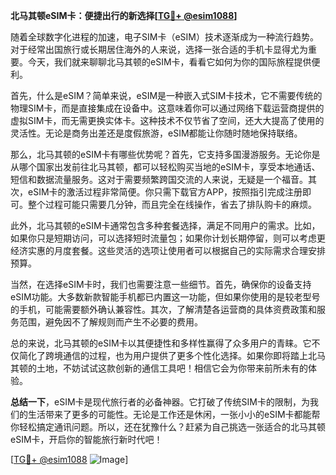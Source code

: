 **北马其顿eSIM卡：便捷出行的新选择[[TG💪+ @esim1088](https://t.me/s/esim1088)]**

随着全球数字化进程的加速，电子SIM卡（eSIM）技术逐渐成为一种流行趋势。对于经常出国旅行或长期居住海外的人来说，选择一张合适的手机卡显得尤为重要。今天，我们就来聊聊北马其顿的eSIM卡，看看它如何为你的国际旅程提供便利。

首先，什么是eSIM？简单来说，eSIM是一种嵌入式SIM卡技术，它不需要传统的物理SIM卡，而是直接集成在设备中。这意味着你可以通过网络下载运营商提供的虚拟SIM卡，而无需更换实体卡。这种技术不仅节省了空间，还大大提高了使用的灵活性。无论是商务出差还是度假旅游，eSIM都能让你随时随地保持联络。

那么，北马其顿的eSIM卡有哪些优势呢？首先，它支持多国漫游服务。无论你是从哪个国家出发前往北马其顿，都可以轻松购买当地的eSIM卡，享受本地通话、短信和数据流量服务。这对于需要频繁跨国交流的人来说，无疑是一个福音。其次，eSIM卡的激活过程非常简便。你只需下载官方APP，按照指引完成注册即可。整个过程可能只需要几分钟，而且完全在线操作，省去了排队购卡的麻烦。

此外，北马其顿的eSIM卡通常包含多种套餐选择，满足不同用户的需求。比如，如果你只是短期访问，可以选择短时流量包；如果你计划长期停留，则可以考虑更经济实惠的月度套餐。这些灵活的选项让使用者可以根据自己的实际需求合理安排预算。

当然，在选择eSIM卡时，我们也需要注意一些细节。首先，确保你的设备支持eSIM功能。大多数新款智能手机都已内置这一功能，但如果你使用的是较老型号的手机，可能需要额外确认兼容性。其次，了解清楚各运营商的具体资费政策和服务范围，避免因不了解规则而产生不必要的费用。

总的来说，北马其顿的eSIM卡以其便捷性和多样性赢得了众多用户的青睐。它不仅简化了跨境通信的过程，也为用户提供了更多个性化选择。如果你即将踏上北马其顿的土地，不妨试试这款创新的通信工具吧！相信它会为你带来前所未有的体验。

**总结一下**，eSIM卡是现代旅行者的必备神器。它打破了传统SIM卡的限制，为我们的生活带来了更多的可能性。无论是工作还是休闲，一张小小的eSIM卡都能帮你轻松搞定通讯问题。所以，还在犹豫什么？赶紧为自己挑选一张适合的北马其顿eSIM卡，开启你的智能旅行新时代吧！

[[TG💪+ @esim1088](https://t.me/s/esim1088) ![Image](https://i.postimg.cc/4NQfJmqS/Snipaste-2025-05-13-00-14-12.png)]